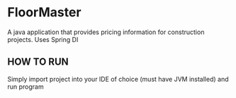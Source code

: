 # FloorMaster
A java application that provides pricing information for construction projects. Uses Spring DI

## HOW TO RUN

Simply import project into your IDE of choice (must have JVM installed) and run program

